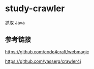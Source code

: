 # study-crawler #
抓取 Java

## 参考链接 ##
https://github.com/code4craft/webmagic

https://github.com/yasserg/crawler4j


















